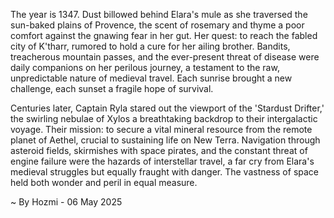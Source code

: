 
The year is 1347.  Dust billowed behind Elara's mule as she traversed the sun-baked plains of Provence, the scent of rosemary and thyme a poor comfort against the gnawing fear in her gut.  Her quest: to reach the fabled city of K'tharr, rumored to hold a cure for her ailing brother.  Bandits, treacherous mountain passes, and the ever-present threat of disease were daily companions on her perilous journey, a testament to the raw, unpredictable nature of medieval travel.  Each sunrise brought a new challenge, each sunset a fragile hope of survival.

Centuries later, Captain Ryla stared out the viewport of the 'Stardust Drifter,' the swirling nebulae of Xylos a breathtaking backdrop to their intergalactic voyage.  Their mission: to secure a vital mineral resource from the remote planet of Aethel, crucial to sustaining life on New Terra.  Navigation through asteroid fields, skirmishes with space pirates, and the constant threat of engine failure were the hazards of interstellar travel, a far cry from Elara's medieval struggles but equally fraught with danger. The vastness of space held both wonder and peril in equal measure.

~ By Hozmi - 06 May 2025
